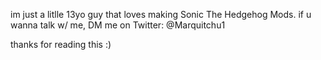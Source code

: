 im just a litlle 13yo guy that loves making Sonic The Hedgehog Mods.
if u wanna talk w/ me, DM me on Twitter: @Marquitchu1

thanks for reading this :)
